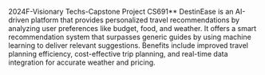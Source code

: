 2024F-Visionary Techs-Capstone Project CS691**
DestinEase is an AI-driven platform that provides personalized travel recommendations by analyzing user preferences like budget, food, and weather. It offers a smart recommendation system that surpasses generic guides by using machine learning to deliver relevant suggestions. Benefits include improved travel planning efficiency, cost-effective trip planning, and real-time data integration for accurate weather and pricing.